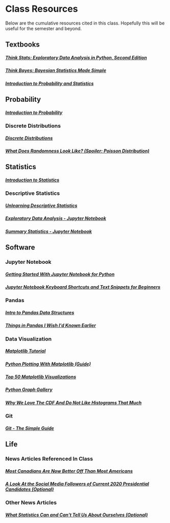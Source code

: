 # Class Resources

Below are the cumulative resources cited in this class. Hopefully this will be useful for the semester and beyond.

## Textbooks

##### [Think Stats: Exploratory Data Analysis in Python, Second Edition](http://greenteapress.com/thinkstats2/thinkstats2.pdf)

##### [Think Bayes: Bayesian Statistics Made Simple](http://www.greenteapress.com/thinkbayes/thinkbayes.pdf)

##### [Introduction to Probability and Statistics](https://ocw.mit.edu/courses/mathematics/18-05-introduction-to-probability-and-statistics-spring-2014/readings/)

## Probability

##### [Introduction to Probability](https://ocw.mit.edu/courses/mathematics/18-05-introduction-to-probability-and-statistics-spring-2014/readings/MIT18_05S14_Reading2.pdf)

### Discrete Distributions

##### [Discrete Distributions](https://ocw.mit.edu/courses/mathematics/18-05-introduction-to-probability-and-statistics-spring-2014/readings/MIT18_05S14_Reading4a.pdf)

##### [What Does Randomness Look Like? (Spoiler: Poisson Distribution)](https://www.wired.com/2012/12/what-does-randomness-look-like/)

## Statistics

##### [Introduction to Statistics](https://ocw.mit.edu/courses/mathematics/18-05-introduction-to-probability-and-statistics-spring-2014/readings/MIT18_05S14_Reading10a.pdf)


### Descriptive Statistics

##### [Unlearning Descriptive Statistics](http://debrouwere.org/2017/02/01/unlearning-descriptive-statistics)

##### [Exploratory Data Analysis - Jupyter Notebook](https://github.com/rasbt/data-science-tutorial/blob/master/code/eda.ipynb)

##### [Summary Statistics - Jupyter Notebook](https://github.com/rasbt/data-science-tutorial/blob/master/code/summary-stats.ipynb)


## Software

### Jupyter Notebook

##### [Getting Started With Jupyter Notebook for Python](https://medium.com/codingthesmartway-com-blog/getting-started-with-jupyter-notebook-for-python-4e7082bd5d46)

##### [Jupyter Notebook Keyboard Shortcuts and Text Snippets for Beginners](http://maxmelnick.com/2016/04/19/python-beginner-tips-and-tricks.html)

### Pandas

##### [Intro to Pandas Data Structures](http://gregreda.com/2013/10/26/intro-to-pandas-data-structures/)

##### [Things in Pandas I Wish I'd Known Earlier](https://nbviewer.jupyter.org/github/rasbt/python_reference/blob/master/tutorials/things_in_pandas.ipynb)

### Data Visualization

##### [Matplotlib Tutorial](http://www.scipy-lectures.org/intro/matplotlib/matplotlib.html)

##### [Python Plotting With Matplotlib (Guide)](https://realpython.com/python-matplotlib-guide)

##### [Top 50 Matplotlib Visualizations](https://www.machinelearningplus.com/plots/top-50-matplotlib-visualizations-the-master-plots-python)

##### [Python Graph Gallery](https://python-graph-gallery.com)

##### [Why We Love The CDF And Do Not Like Histograms That Much](http://debrouwere.org/2017/02/01/unlearning-descriptive-statistics)

### Git

##### [Git - The Simple Guide](http://rogerdudler.github.io/git-guide/)

## Life

### News Articles Referenced In Class

##### [Most Canadians Are Now Better Off Than Most Americans](https://www.bloomberg.com/opinion/articles/2019-08-29/america-s-middle-class-is-losing-ground-to-canada-s)

##### [A Look At the Social Media Followers of Current 2020 Presidential Candidates (Optional)](https://www.abcactionnews.com/news/national/a-look-at-the-social-media-followers-of-current-2020-presidential-candidates)

### Other News Articles

##### [What Statistics Can and Can't Tell Us About Ourselves (Optional)](https://www.newyorker.com/magazine/2019/09/09/what-statistics-can-and-cant-tell-us-about-ourselves)
